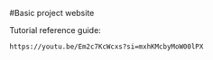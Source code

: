 #Basic project website




Tutorial reference guide:

```
https://youtu.be/Em2c7KcWcxs?si=mxhKMcbyMoW00lPX
```

